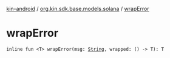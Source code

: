[kin-android](../index.md) / [org.kin.sdk.base.models.solana](index.md) / [wrapError](./wrap-error.md)

# wrapError

`inline fun <T> wrapError(msg: `[`String`](https://kotlinlang.org/api/latest/jvm/stdlib/kotlin/-string/index.html)`, wrapped: () -> T): T`